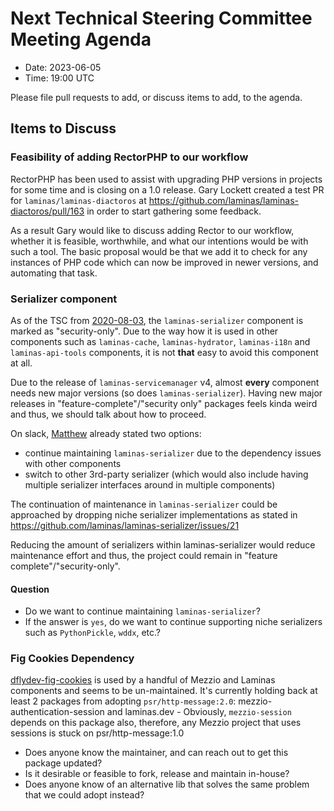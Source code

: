 # Next Technical Steering Committee Meeting Agenda

- Date: 2023-06-05
- Time: 19:00 UTC

Please file pull requests to add, or discuss items to add, to the agenda.

## Items to Discuss

### Feasibility of adding RectorPHP to our workflow

RectorPHP has been used to assist with upgrading PHP versions in projects for some time and is closing on a 1.0 release.
Gary Lockett created a test PR for `laminas/laminas-diactoros` at https://github.com/laminas/laminas-diactoros/pull/163
in order to start gathering some feedback.

As a result Gary would like to discuss adding Rector to our workflow, whether it is feasible, worthwhile, and what our
intentions would be with such a tool. The basic proposal would be that we add it to check for any instances of PHP code
which can now be improved in newer versions, and automating that task.

### Serializer component

As of the TSC from [2020-08-03](https://github.com/laminas/technical-steering-committee/blob/main/meetings/minutes/2020-08-03-TSC-Minutes.md#vote-on-components-to-mark-as-security-only), the `laminas-serializer` component is marked as "security-only". Due to the way how it is used in other components such as `laminas-cache`, `laminas-hydrator`, `laminas-i18n` and `laminas-api-tools` components, it is not **that** easy to avoid this component at all.

Due to the release of `laminas-servicemanager` v4, almost **every** component needs new major versions (so does `laminas-serializer`). Having new major releases in "feature-complete"/"security only" packages feels kinda weird and thus, we should talk about how to proceed. 

On slack, [Matthew](https://github.com/weierophinney) already stated two options:

- continue maintaining `laminas-serializer` due to the dependency issues with other components
- switch to other 3rd-party serializer (which would also include having multiple serializer interfaces around in multiple components)


The continuation of maintenance in `laminas-serializer` could be approached by dropping niche serializer implementations as stated in https://github.com/laminas/laminas-serializer/issues/21

Reducing the amount of serializers within laminas-serializer would reduce maintenance effort and thus, the project could remain in "feature complete"/"security-only".

#### Question

- Do we want to continue maintaining `laminas-serializer`?
- If the answer is `yes`, do we want to continue supporting niche serializers such as `PythonPickle`, `wddx`, etc.?

### Fig Cookies Dependency

[dflydev-fig-cookies](https://github.com/dflydev/dflydev-fig-cookies) is used by a handful of Mezzio and Laminas components and seems to be un-maintained. It's currently holding back at least 2 packages from adopting `psr/http-message:2.0`: mezzio-authentication-session and laminas.dev - Obviously, `mezzio-session` depends on this package also, therefore, any Mezzio project that uses sessions is stuck on psr/http-message:1.0

- Does anyone know the maintainer, and can reach out to get this package updated?
- Is it desirable or feasible to fork, release and maintain in-house?
- Does anyone know of an alternative lib that solves the same problem that we could adopt instead?

